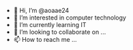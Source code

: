 - 👋 Hi, I’m @aoaae24
- 👀 I’m interested in computer technology
- 🌱 I’m currently learning IT
- 💞️ I’m looking to collaborate on ...
- 📫 How to reach me ...

<!---
aoaae24/aoaae24 is a ✨ special ✨ repository because its `README.md` (this file) appears on your GitHub profile.
You can click the Preview link to take a look at your changes.
--->
